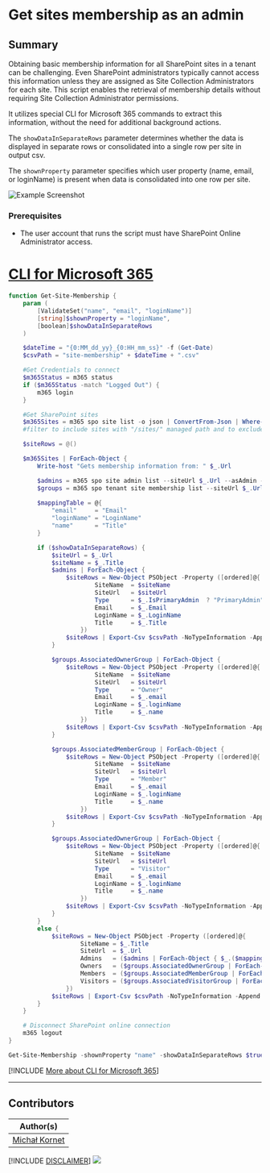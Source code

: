 

# Get sites membership as an admin

## Summary

Obtaining basic membership information for all SharePoint sites in a tenant can be challenging. Even SharePoint administrators typically cannot access this information unless they are assigned as Site Collection Administrators for each site. This script enables the retrieval of membership details without requiring Site Collection Administrator permissions. 

It utilizes special CLI for Microsoft 365 commands to extract this information, without the need for additional background actions.

The `showDataInSeparateRows` parameter determines whether the data is displayed in separate rows or consolidated into a single row per site in output csv.

The `shownProperty` parameter specifies which user property (name, email, or loginName) is present when data is consolidated into one row per site.

![Example Screenshot](assets/preview.png)

### Prerequisites

- The user account that runs the script must have SharePoint Online Administrator access.

# [CLI for Microsoft 365](#tab/cli-m365-ps)

```powershell
function Get-Site-Membership {
    param (
        [ValidateSet("name", "email", "loginName")]
        [string]$shownProperty = "loginName",
        [boolean]$showDataInSeparateRows
    )

    $dateTime = "{0:MM_dd_yy}_{0:HH_mm_ss}" -f (Get-Date)
    $csvPath = "site-membership" + $dateTime + ".csv"

    #Get Credentials to connect
    $m365Status = m365 status
    if ($m365Status -match "Logged Out") {
        m365 login
    }

    #Get SharePoint sites
    $m365Sites = m365 spo site list -o json | ConvertFrom-Json | Where-Object { $_.Url -like '*/sites/*' -and $_.Template -ne 'RedirectSite#0' }
    #filter to include sites with "/sites/" managed path and to exclude the redirect sites 

    $siteRows = @()

    $m365Sites | ForEach-Object {
        Write-host "Gets membership information from: " $_.Url

        $admins = m365 spo site admin list --siteUrl $_.Url --asAdmin -o json | ConvertFrom-Json
        $groups = m365 spo tenant site membership list --siteUrl $_.Url -o json | ConvertFrom-Json
        
        $mappingTable = @{
            "email"     = "Email"
            "loginName" = "LoginName"
            "name"      = "Title"
        }

        if ($showDataInSeparateRows) {
            $siteUrl = $_.Url
            $siteName = $_.Title
            $admins | ForEach-Object {
                $siteRows = New-Object PSObject -Property ([ordered]@{
                        SiteName  = $siteName
                        SiteUrl   = $siteUrl
                        Type      = $_.IsPrimaryAdmin  ? "PrimaryAdmin"  :"SecondaryAdmin"
                        Email     = $_.Email
                        LoginName = $_.LoginName
                        Title     = $_.Title
                    }) 
                $siteRows | Export-Csv $csvPath -NoTypeInformation -Append
            }

            $groups.AssociatedOwnerGroup | ForEach-Object {
                $siteRows = New-Object PSObject -Property ([ordered]@{
                        SiteName  = $siteName
                        SiteUrl   = $siteUrl
                        Type      = "Owner"
                        Email     = $_.email
                        LoginName = $_.loginName
                        Title     = $_.name
                    }) 
                $siteRows | Export-Csv $csvPath -NoTypeInformation -Append
            }

            $groups.AssociatedMemberGroup | ForEach-Object {
                $siteRows = New-Object PSObject -Property ([ordered]@{
                        SiteName  = $siteName
                        SiteUrl   = $siteUrl
                        Type      = "Member"
                        Email     = $_.email
                        LoginName = $_.loginName
                        Title     = $_.name
                    }) 
                $siteRows | Export-Csv $csvPath -NoTypeInformation -Append
            }

            $groups.AssociatedOwnerGroup | ForEach-Object {
                $siteRows = New-Object PSObject -Property ([ordered]@{
                        SiteName  = $siteName
                        SiteUrl   = $siteUrl
                        Type      = "Visitor"
                        Email     = $_.email
                        LoginName = $_.loginName
                        Title     = $_.name
                    }) 
                $siteRows | Export-Csv $csvPath -NoTypeInformation -Append
            }
        }
        else {
            $siteRows = New-Object PSObject -Property ([ordered]@{
                    SiteName = $_.Title 
                    SiteUrl  = $_.Url
                    Admins   = ($admins | ForEach-Object { $_.($mappingTable[$shownProperty]) }) -join ";"
                    Owners   = ($groups.AssociatedOwnerGroup | ForEach-Object { $_.$shownProperty }) -join ";"
                    Members  = ($groups.AssociatedMemberGroup | ForEach-Object { $_.$shownProperty }) -join ";"
                    Visitors = ($groups.AssociatedVisitorGroup | ForEach-Object { $_.$shownProperty }) -join ";"
                }) 
            $siteRows | Export-Csv $csvPath -NoTypeInformation -Append
        }
    }

    # Disconnect SharePoint online connection
    m365 logout
}

Get-Site-Membership -shownProperty "name" -showDataInSeparateRows $true
```

[!INCLUDE [More about CLI for Microsoft 365](../../docfx/includes/MORE-CLIM365.md)]

***

## Contributors

| Author(s)                                 |
| ----------------------------------------- |
| [Michał Kornet](https://github.com/mkm17) |


[!INCLUDE [DISCLAIMER](../../docfx/includes/DISCLAIMER.md)]
<img src="https://m365-visitor-stats.azurewebsites.net/script-samples/scripts/spo-get-sites-membership-as-admin" aria-hidden="true" />
